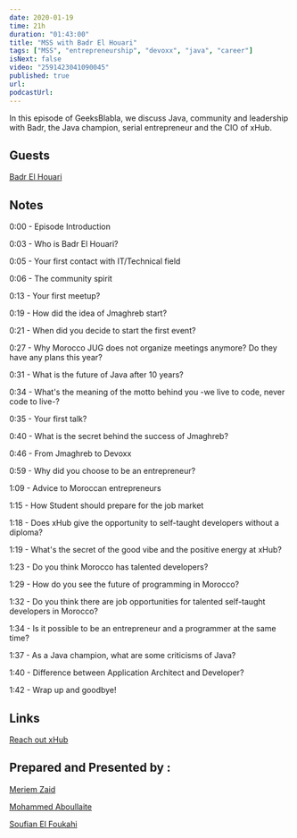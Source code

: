 ```yaml
---
date: 2020-01-19
time: 21h
duration: "01:43:00"
title: "MSS with Badr El Houari"
tags: ["MSS", "entrepreneurship", "devoxx", "java", "career"]
isNext: false
video: "2591423041090045"
published: true
url:
podcastUrl:
---
```


In this episode of GeeksBlabla, we discuss Java, community and leadership with Badr, the Java champion, serial entrepreneur and the CIO of xHub.

## Guests

[Badr El Houari](https://twitter.com/badrelhouari)

## Notes

0:00 - Episode Introduction

0:03 - Who is Badr El Houari?

0:05 - Your first contact with IT/Technical field

0:06 - The community spirit

0:13 - Your first meetup?

0:19 - How did the idea of Jmaghreb start?

0:21 - When did you decide to start the first event?

0:27 - Why Morocco JUG does not organize meetings anymore? Do they have any plans this year?

0:31 - What is the future of Java after 10 years?

0:34 - What's the meaning of the motto behind you -we live to code, never code to live-?

0:35 - Your first talk?

0:40 - What is the secret behind the success of Jmaghreb?

0:46 - From Jmaghreb to Devoxx

0:59 - Why did you choose to be an entrepreneur?

1:09 - Advice to Moroccan entrepreneurs

1:15 - How Student should prepare for the job market

1:18 - Does xHub give the opportunity to self-taught developers without a diploma?

1:19 - What's the secret of the good vibe and the positive energy at xHub?

1:23 - Do you think Morocco has talented developers?

1:29 - How do you see the future of programming in Morocco?

1:32 - Do you think there are job opportunities for talented self-taught developers in Morocco?

1:34 - Is it possible to be an entrepreneur and a programmer at the same time?

1:37 - As a Java champion, what are some criticisms of Java?

1:40 - Difference between Application Architect and Developer?

1:42 - Wrap up and goodbye!

## Links

[Reach out xHub](https://x-hub.io/contact/)

## Prepared and Presented by :

[Meriem Zaid](https://www.facebook.com/MeriemZaid/)

[Mohammed Aboullaite](https://www.facebook.com/aboullaite)

[Soufian El Foukahi](https://twitter.com/souffanda/)
